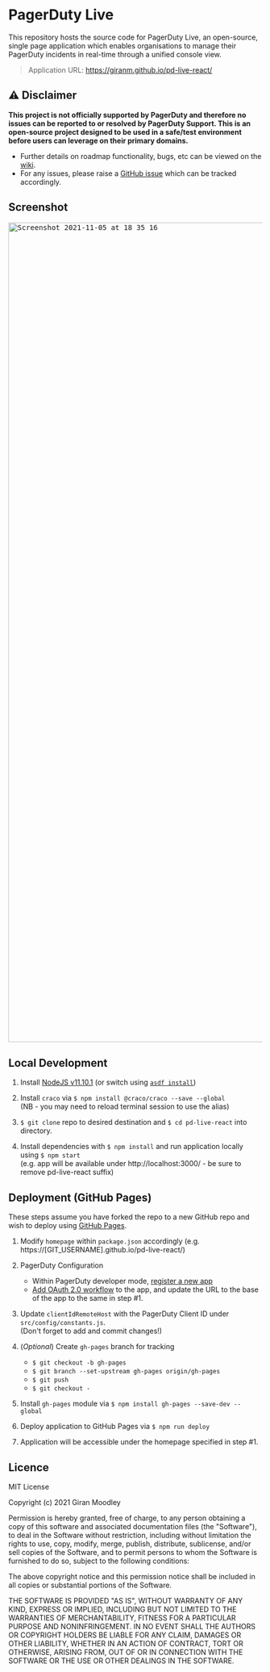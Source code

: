 # PagerDuty Live

This repository hosts the source code for PagerDuty Live, an open-source, single page application which enables organisations to manage their PagerDuty incidents in real-time through a unified console view.

> Application URL: https://giranm.github.io/pd-live-react/

## :warning: Disclaimer 

**This project is not officially supported by PagerDuty and therefore no issues can be reported to or resolved by PagerDuty Support.
This is an open-source project designed to be used in a safe/test environment before users can leverage on their primary domains.**

- Further details on roadmap functionality, bugs, etc can be viewed on the [wiki](https://github.com/giranm/pd-live-react/wiki).
- For any issues, please raise a [GitHub issue](https://github.com/giranm/pd-live-react/issues/new) which can be tracked accordingly.

## Screenshot

<kbd>
<img width="1625" alt="Screenshot 2021-11-05 at 18 35 16" src="https://user-images.githubusercontent.com/20474443/140561598-d771ea60-157c-4fc6-aaa7-af31765f955f.png">
</kbd>

## Local Development

1. Install [NodeJS v11.10.1](https://nodejs.org/tr/blog/release/v11.10.1/) (or switch using [`asdf install`](https://github.com/asdf-vm/asdf))

2. Install `craco` via `$ npm install @craco/craco --save --global`  
   (NB - you may need to reload terminal session to use the alias)

3. `$ git clone` repo to desired destination and `$ cd pd-live-react` into directory.

4. Install dependencies with `$ npm install` and run application locally using `$ npm start`  
   (e.g. app will be available under http://localhost:3000/ - be sure to remove pd-live-react suffix)

## Deployment (GitHub Pages)

These steps assume you have forked the repo to a new GitHub repo and wish to deploy using [GitHub Pages](https://github.com/gitname/react-gh-pages).

1. Modify `homepage` within `package.json` accordingly (e.g. https://[GIT_USERNAME].github.io/pd-live-react/)

2. PagerDuty Configuration

   - Within PagerDuty developer mode, [register a new app](https://developer.pagerduty.com/docs/ZG9jOjExMDI5NTY5-register-an-app)
   - [Add OAuth 2.0 workflow](<(https://developer.pagerduty.com/docs/ZG9jOjExMDI5NTcz-o-auth-2-0-functionality#add-oauth-20-functionality-to-your-app)>) to the app, and update the URL to the base of the app to the same in step #1.

3. Update `clientIdRemoteHost` with the PagerDuty Client ID under `src/config/constants.js`.  
   (Don't forget to add and commit changes!)

4. (_Optional_) Create `gh-pages` branch for tracking

   - `$ git checkout -b gh-pages`
   - `$ git branch --set-upstream gh-pages origin/gh-pages`
   - `$ git push`
   - `$ git checkout -`

5. Install `gh-pages` module via `$ npm install gh-pages --save-dev --global`

6. Deploy application to GitHub Pages via `$ npm run deploy`

7. Application will be accessible under the homepage specified in step #1.

## Licence

MIT License

Copyright (c) 2021 Giran Moodley

Permission is hereby granted, free of charge, to any person obtaining a copy
of this software and associated documentation files (the "Software"), to deal
in the Software without restriction, including without limitation the rights
to use, copy, modify, merge, publish, distribute, sublicense, and/or sell
copies of the Software, and to permit persons to whom the Software is
furnished to do so, subject to the following conditions:

The above copyright notice and this permission notice shall be included in all
copies or substantial portions of the Software.

THE SOFTWARE IS PROVIDED "AS IS", WITHOUT WARRANTY OF ANY KIND, EXPRESS OR
IMPLIED, INCLUDING BUT NOT LIMITED TO THE WARRANTIES OF MERCHANTABILITY,
FITNESS FOR A PARTICULAR PURPOSE AND NONINFRINGEMENT. IN NO EVENT SHALL THE
AUTHORS OR COPYRIGHT HOLDERS BE LIABLE FOR ANY CLAIM, DAMAGES OR OTHER
LIABILITY, WHETHER IN AN ACTION OF CONTRACT, TORT OR OTHERWISE, ARISING FROM,
OUT OF OR IN CONNECTION WITH THE SOFTWARE OR THE USE OR OTHER DEALINGS IN THE
SOFTWARE.
